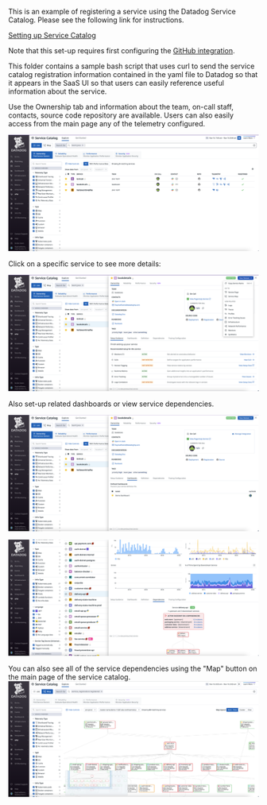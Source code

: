 This is an example of registering a service using the Datadog Service Catalog. Please see the following link for instructions. 

[Setting up Service Catalog](https://docs.datadoghq.com/tracing/service_catalog/setup/)

Note that this set-up requires first configuring the [GitHub integration](https://docs.datadoghq.com/integrations/github/). 

This folder contains a sample bash script that uses curl to send the service catalog registration information contained in the yaml file to Datadog so that it appears in the SaaS UI so that users can easily reference useful information about the service. 

Use the Ownership tab and information about the team, on-call staff, contacts, source code repository are available. Users can also easily access from the main page any of the telemetry configured.

![service-catalog-1](images/service-catalog-1.png)

Click on a specific service to see more details:

![service-catalog-2](images/service-catalog-2.png) 

Also set-up related dashboards or view service dependencies.

![service-catalog-3](images/service-catalog-3.png)

![service-catalog-4](images/service-catalog-4.png)

You can also see all of the service dependencies using the "Map" button on the main page of the service catalog.![service-catalog-5](images/service-catalog-5.png)







